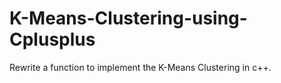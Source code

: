 # K-Means-Clustering-using-Cplusplus
Rewrite a function to implement the K-Means Clustering in c++.
